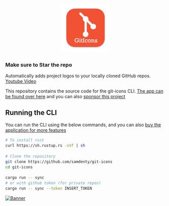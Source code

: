 <h1 align="center">
  <img src="./logo.png" width="150">
</h1>

### Make sure to **Star** the repo

Automatically adds project logos to your locally cloned GitHub repos. [Youtube Video](https://www.youtube.com/watch?v=jrO3qSEpAFU)

This repository contains the source code for the git-icons CLI. [The app can be found over here](https://samddenty.gumroad.com/l/git-icons) and you can also [sponsor this project](https://github.com/sponsors/samdenty)

## Running the CLI

You can run the CLI using the below commands, and you can also [buy the application for more features](https://samddenty.gumroad.com/l/git-icons)

<!-- brew install mysql-client
cargo install diesel_cli --no-default-features --features mysql -->

```bash
# To install rust
curl https://sh.rustup.rs -sSf | sh

# Clone the repository
git clone https://github.com/samdenty/git-icons
cd git-icons

cargo run -- sync
# or with github token (for private repos)
cargo run -- sync --token INSERT_TOKEN
```

[![Banner](./banner.gif)](https://samddenty.gumroad.com/l/git-icons)
